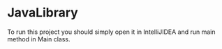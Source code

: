 # JavaLibrary

To run this project you should simply open it in IntelliJIDEA and run main method in Main class.
